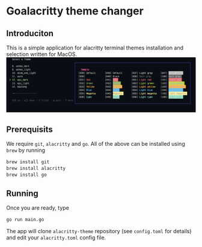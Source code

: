 # Goalacritty theme changer

## Introduciton
This is a simple application for alacritty terminal themes installation and selection written for MacOS.
![Selection Menu](selection_menu.png)

## Prerequisits
We require `git`, `alacritty` and `go`.
All of the above can be installed using `brew` by running
```bash
brew install git 
brew install alacritty 
brew install go
```
## Running
Once you are ready, type
```bash
go run main.go
```
The app will clone `alacritty-theme` repository (see `config.toml` for details) and edit your `alacritty.toml` config file.
